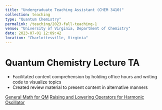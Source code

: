 ```yaml
---
title: "Undergraduate Teaching Assistant (CHEM 3410)"
collection: teaching
type: "Quantum Chemistry"
permalink: /teaching/2023-fall-teaching-1
venue: "University of Virginia, Department of Chemistry"
date: 2023-07-01 12:09:42
location: "Charlottesville, Virginia"
---
```

# Quantum Chemistry Lecture TA
* Facilitated content comprehension by holding office hours and writing code to visualize topics
* Created review material to present content in alternative manners

[General Math for QM](http://mohan-s1.github.io/teaching/general_math.pdf)
[Raising and Lowering Operators for Harmonic Oscillator](http://mohan-s1.github.io/teaching/raising_lowering.pdf)

